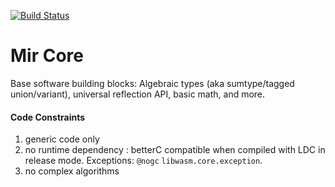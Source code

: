 [![Build Status](https://travis-ci.org/libmir/mir-core.svg?branch=master)](https://travis-ci.org/libmir/mir-core)

Mir Core
==============

Base software building blocks: Algebraic types (aka sumtype/tagged union/variant), universal reflection API, basic math, and more.

#### Code Constraints

1. generic code only
2. no runtime dependency : betterC compatible when compiled with LDC in release mode. Exceptions: `@nogc` `libwasm.core.exception`.
3. no complex algorithms
